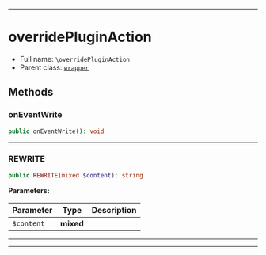 ***

# overridePluginAction





* Full name: `\overridePluginAction`
* Parent class: [`wrapper`](./yxorP/inc/wrapper.md)




## Methods


### onEventWrite



```php
public onEventWrite(): void
```











***

### REWRITE



```php
public REWRITE(mixed $content): string
```








**Parameters:**

| Parameter | Type | Description |
|-----------|------|-------------|
| `$content` | **mixed** |  |




***


***

